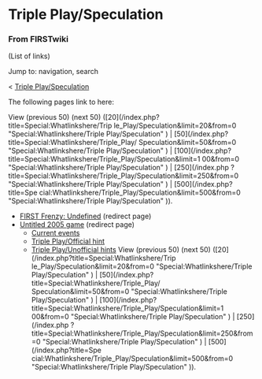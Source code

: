 # Triple Play/Speculation

### From FIRSTwiki

(List of links)

Jump to: navigation, search

&lt; [Triple
Play/Speculation](/index.php?title=Triple_Play/Speculation&redirect=no "Triple
Play/Speculation" )  

The following pages link to here:

View (previous 50) (next 50) ([20](/index.php?title=Special:Whatlinkshere/Trip
le_Play/Speculation&limit=20&from=0 "Special:Whatlinkshere/Triple
Play/Speculation" ) | [50](/index.php?title=Special:Whatlinkshere/Triple_Play/
Speculation&limit=50&from=0 "Special:Whatlinkshere/Triple Play/Speculation" )
| [100](/index.php?title=Special:Whatlinkshere/Triple_Play/Speculation&limit=1
00&from=0 "Special:Whatlinkshere/Triple Play/Speculation" ) | [250](/index.php
?title=Special:Whatlinkshere/Triple_Play/Speculation&limit=250&from=0
"Special:Whatlinkshere/Triple Play/Speculation" ) | [500](/index.php?title=Spe
cial:Whatlinkshere/Triple_Play/Speculation&limit=500&from=0
"Special:Whatlinkshere/Triple Play/Speculation" )).

  * [FIRST Frenzy: Undefined](/index.php?title=FIRST_Frenzy:_Undefined&redirect=no "FIRST Frenzy: Undefined" ) (redirect page) 
  * [Untitled 2005 game](/index.php?title=Untitled_2005_game&redirect=no "Untitled 2005 game" ) (redirect page) 
    * [Current events](/index.php/Current_events "Current events" )
    * [Triple Play/Official hint](/index.php/Triple_Play/Official_hint "Triple Play/Official hint" )
    * [Triple Play/Unofficial hints](/index.php/Triple_Play/Unofficial_hints "Triple Play/Unofficial hints" )
View (previous 50) (next 50) ([20](/index.php?title=Special:Whatlinkshere/Trip
le_Play/Speculation&limit=20&from=0 "Special:Whatlinkshere/Triple
Play/Speculation" ) | [50](/index.php?title=Special:Whatlinkshere/Triple_Play/
Speculation&limit=50&from=0 "Special:Whatlinkshere/Triple Play/Speculation" )
| [100](/index.php?title=Special:Whatlinkshere/Triple_Play/Speculation&limit=1
00&from=0 "Special:Whatlinkshere/Triple Play/Speculation" ) | [250](/index.php
?title=Special:Whatlinkshere/Triple_Play/Speculation&limit=250&from=0
"Special:Whatlinkshere/Triple Play/Speculation" ) | [500](/index.php?title=Spe
cial:Whatlinkshere/Triple_Play/Speculation&limit=500&from=0
"Special:Whatlinkshere/Triple Play/Speculation" )).

